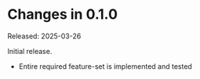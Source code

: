 Changes in 0.1.0
=================
Released: 2025-03-26

Initial release.

  * Entire required feature-set is implemented and tested

